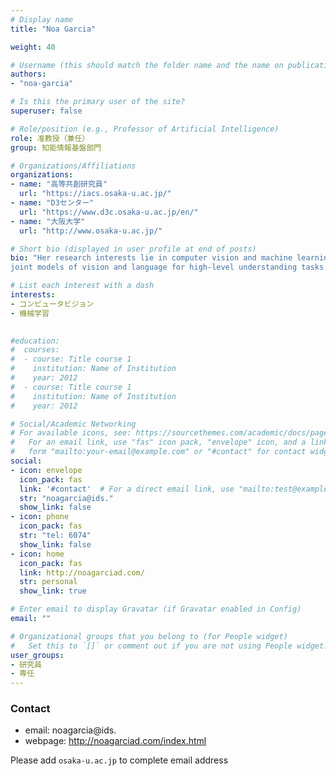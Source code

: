 ```yaml
---
# Display name
title: "Noa Garcia"

weight: 40

# Username (this should match the folder name and the name on publications)
authors:
- "noa-garcia"

# Is this the primary user of the site?
superuser: false

# Role/position (e.g., Professor of Artificial Intelligence)
role: 准教授（兼任）
group: 知能情報基盤部門

# Organizations/Affiliations
organizations:
- name: "高等共創研究員"
  url: "https://iacs.osaka-u.ac.jp/"
- name: "D3センター"
  url: "https://www.d3c.osaka-u.ac.jp/en/"
- name: "大阪大学"
  url: "http://www.osaka-u.ac.jp/"

# Short bio (displayed in user profile at end of posts)
bio: "Her research interests lie in computer vision and machine learning applied to visual retrieval and
joint models of vision and language for high-level understanding tasks."

# List each interest with a dash
interests:
- コンピュータビジョン
- 機械学習

  
#education:
#  courses:
#  - course: Title course 1
#    institution: Name of Institution
#    year: 2012
#  - course: Title course 1
#    institution: Name of Institution
#    year: 2012

# Social/Academic Networking
# For available icons, see: https://sourcethemes.com/academic/docs/page-builder/#icons
#   For an email link, use "fas" icon pack, "envelope" icon, and a link in the
#   form "mailto:your-email@example.com" or "#contact" for contact widget.
social:
- icon: envelope
  icon_pack: fas
  link: '#contact'  # For a direct email link, use "mailto:test@example.org".
  str: "noagarcia@ids."
  show_link: false
- icon: phone
  icon_pack: fas
  str: "tel: 6074"
  show_link: false
- icon: home
  icon_pack: fas
  link: http://noagarciad.com/
  str: personal
  show_link: true

# Enter email to display Gravatar (if Gravatar enabled in Config)
email: ""

# Organizational groups that you belong to (for People widget)
#   Set this to `[]` or comment out if you are not using People widget.
user_groups:
- 研究員
- 専任
---
```


### Contact
- email: noagarcia@ids.
- webpage: http://noagarciad.com/index.html


Please add `osaka-u.ac.jp` to complete email address